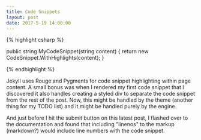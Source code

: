 ```yaml
---
title: Code Snippets
layout: post
date: 2017-5-19 14:00:00
---
```


{% highlight csharp %}

   public string MyCodeSnippet(string content)
   {
      return new CodeSnippet.WithHighlights(content);
   }

{% endhighlight %}

Jekyll uses Rouge and Pygments for code snippet highlighting within page content.  A small bonus was when I rendered my first code snippet that I discovered it also handles creating a styled div to separate the code snippet from the rest of the post.  Now, this might be handled by the theme (another thing for my TODO list) and it might be handled purely by the engine.

And just before I hit the submit button on this latest post, I flashed over to the documentation and found that including "linenos" to 
the markup (markdown?) would include line numbers with the code snippet.
